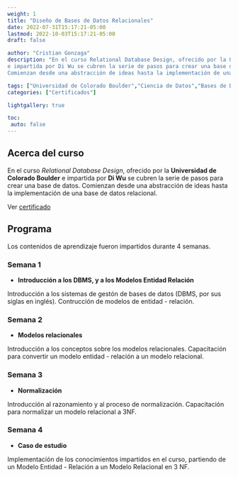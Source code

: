 ```yaml
---
weight: 1
title: "Diseño de Bases de Datos Relacionales"
date: 2022-07-31T15:17:21-05:00
lastmod: 2022-10-03T15:17:21-05:00
draft: false

author: "Cristian Gonzaga"
description: "En el curso Relational Database Design, ofrecido por la Universidad de Colorado Boulder 
e impartida por Di Wu se cubren la serie de pasos para crear una base de datos.
Comienzan desde una abstracción de ideas hasta la implementación de una base de datos relacional."

tags: ["Universidad de Colorado Boulder","Ciencia de Datos","Bases de Datos"]
categories: ["Certificados"]

lightgallery: true

toc:
 auto: false
---
```

<!--more-->

## Acerca del curso

En el curso *Relational Database Design*, ofrecido por la **Universidad de Colorado Boulder** 
e impartida por **Di Wu** se cubren la serie de pasos para crear una base de datos.
Comienzan desde una abstracción de ideas hasta la implementación de una base de datos relacional.

Ver [certificado](https://www.coursera.org/account/accomplishments/verify/RTKN3A64Z5C4?utm_source=link&utm_medium=certificate&utm_content=cert_image&utm_campaign=sharing_cta&utm_product=course)

## Programa

Los contenidos de aprendizaje fueron impartidos durante 4 semanas.

### Semana 1
* **Introducción a los DBMS, y a los Modelos Entidad Relación**

Introducción a los sistemas de gestón de bases de datos (DBMS, por sus siglas en inglés).
Contrucción de modelos de entidad - relación.

### Semana 2
* **Modelos relacionales**

Introducción a los conceptos sobre los modelos relacionales. Capacitación para
convertir un modelo entidad - relación a un modelo relacional.

### Semana 3
* **Normalización**

Introducción al razonamiento y al proceso de normalización. Capacitación para 
normalizar un modelo relacional a 3NF.

### Semana 4
* **Caso de estudio**

Implementación de los conocimientos impartidos en el curso, partiendo de un Modelo 
Entidad - Relación a un Modelo Relacional en 3 NF.